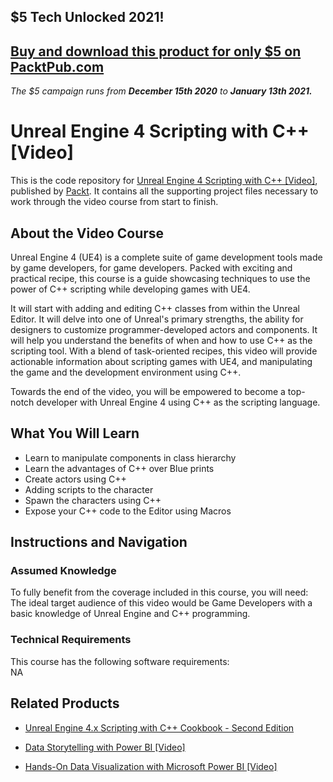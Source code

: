 ## $5 Tech Unlocked 2021!
[Buy and download this product for only $5 on PacktPub.com](https://www.packtpub.com/)
-----
*The $5 campaign         runs from __December 15th 2020__ to __January 13th 2021.__*

# Unreal Engine 4 Scripting with C++ [Video]
This is the code repository for [Unreal Engine 4 Scripting with C++ [Video]](https://www.packtpub.com/game-development/unreal-engine-4-scripting-c-video?utm_source=github&utm_medium=repository&utm_campaign=9781787285644), published by [Packt](https://www.packtpub.com/?utm_source=github). It contains all the supporting project files necessary to work through the video course from start to finish.
## About the Video Course
Unreal Engine 4 (UE4) is a complete suite of game development tools made by game developers, for game developers. Packed with exciting and practical recipe, this course is a guide showcasing techniques to use the power of C++ scripting while developing games with UE4. 

It will start with adding and editing C++ classes from within the Unreal Editor. It will delve into one of Unreal's primary strengths, the ability for designers to customize programmer-developed actors and components. It will help you understand the benefits of when and how to use C++ as the scripting tool. With a blend of task-oriented recipes, this video will provide actionable information about scripting games with UE4, and manipulating the game and the development environment using C++. 

Towards the end of the video, you will be empowered to become a top-notch developer with Unreal Engine 4 using C++ as the scripting language.

<H2>What You Will Learn</H2>
<DIV class=book-info-will-learn-text>
<UL>
<LI>Learn to manipulate components in class hierarchy 
<LI>Learn the advantages of C++ over Blue prints 
<LI>Create actors using C++ 
<LI>Adding scripts to the character 
<LI>Spawn the characters using C++ 
<LI>Expose your C++ code to the Editor using Macros </LI></UL></DIV>

## Instructions and Navigation
### Assumed Knowledge
To fully benefit from the coverage included in this course, you will need:<br/>
The ideal target audience of this video would be Game Developers with a basic knowledge of Unreal Engine and C++ programming.
### Technical Requirements
This course has the following software requirements:<br/>
NA

## Related Products
* [Unreal Engine 4.x Scripting with C++ Cookbook - Second Edition](https://www.packtpub.com/game-development/unreal-engine-4x-scripting-c-cookbook-second-edition?utm_source=github&utm_medium=repository&utm_campaign=9781789809503)

* [Data Storytelling with Power BI [Video]](https://www.packtpub.com/big-data-and-business-intelligence/data-storytelling-power-bi-video?utm_source=github&utm_medium=repository&utm_campaign=9781789959475)

* [Hands-On Data Visualization with Microsoft Power BI [Video]](https://www.packtpub.com/big-data-and-business-intelligence/hands-data-visualization-microsoft-power-bi-video?utm_source=github&utm_medium=repository&utm_campaign=9781789805185)

